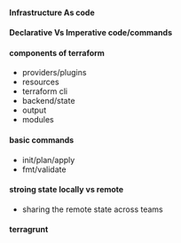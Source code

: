 #### Infrastructure As code 
#### Declarative Vs Imperative code/commands
#### components of terraform 
- providers/plugins
- resources
- terraform cli
- backend/state
- output
- modules

#### basic commands
- init/plan/apply
- fmt/validate

#### stroing state locally vs remote 
- sharing the remote state across teams

#### terragrunt 